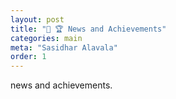 ```yaml
---
layout: post
title: "🚀 🏆 News and Achievements"
categories: main
meta: "Sasidhar Alavala"
order: 1
---
```

news and achievements.
